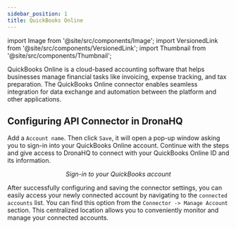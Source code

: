 ```yaml
---
sidebar_position: 1
title: QuickBooks Online
---
```

import Image from '@site/src/components/Image';
import VersionedLink from '@site/src/components/VersionedLink';
import Thumbnail from '@site/src/components/Thumbnail';

QuickBooks Online is a cloud-based accounting software that helps businesses manage financial tasks like invoicing, expense tracking, and tax preparation. The QuickBooks Online connector enables seamless integration for data exchange and automation between the platform and other applications.

## Configuring API Connector in DronaHQ

Add a `Account name`. Then click `Save`, it will open a pop-up window asking you to sign-in into your QuickBooks Online account. Continue with the steps and give access to DronaHQ to connect with your QuickBooks Online ID and its information.


<figure>
  <Thumbnail src="/img/reference/connectors/quickbook/signin.png" alt="Sign-in to your QuickBooks account" />
  <figcaption align = "center"><i>Sign-in to your QuickBooks account</i></figcaption>
</figure>


After successfully configuring and saving the connector settings, you can easily access your newly connected account by navigating to the `connected accounts` list. You can find this option from the `Connector -> Manage Account` section. This centralized location allows you to conveniently monitor and manage your connected accounts.